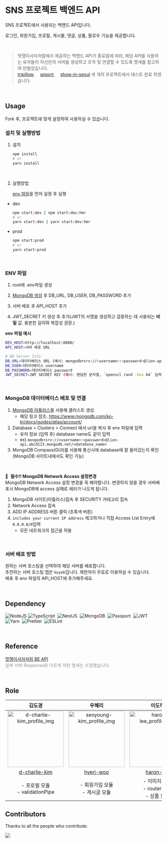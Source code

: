 # SNS 프로젝트 백엔드 API

<!-- 설명한줄 -->

SNS 프로젝트에서 사용되는 백엔드 API입니다.

로그인, 회원가입, 프로필, 게시물, 댓글, 상품, 팔로우 기능을 제공합니다.

<br/>

> 멋쟁이사자처럼에서 제공하는 백엔드 API가 종료됨에 따라, 해당 API를 사용하는 유저들이 자신만의 서버를 생성하고 조작 및 연결할 수 있도록 명세를 참고하여 만들었습니다.  
> [tripillow](https://github.com/FRONTENDSCHOOL5/final-15-Tripillow), &emsp;[spport](https://github.com/FRONTENDSCHOOL5/final-12-spport), &emsp;[show-in-seoul](https://github.com/d-charlie-kim/show-in-seoul) 세 개의 프로젝트에서 테스트 완료 하였습니다.

<br/>

## Usage

Fork 후, 프로젝트에 맞게 설정하여 사용하실 수 있습니다.

### 설치 및 실행방법

1. 설치

   ```bash
   npm install
   # or
   yarn install
   ```

<br/>

2. 실행방법

   [env 파일](#env-파일)을 먼저 설정 후 실행

- dev

  ```bash
  npm start:dev | npm start:dev:hmr
  # or
  yarn start:dev | yarn start:dev:hmr
  ```

- prod

  ```bash
  npm start:prod
  # or
  yarn start:prod
  ```

<br/>

### ENV 파일

1. root에 .env파일 생성

2. [MongoDB 생성](#mongodb-데이터베이스-배포-및-연결) 후 DB_URL, DB_USER, DB_PASSWORD 추가

3. 서버 배포 후 API_HOST 추가

4. JWT_SECRET 키 생성 후 추가(JWT의 서명을 생성하고 검증하는 데 사용되는 **비밀** 값. 충분한 길이와 복잡성 권장.)

**env 파일 예시**

```bash
DEV_HOST=http://localhost:8080/
API_HOST=서버 배포 URL

# DB Server Info
DB_URL=데이터베이스 URL (예시: mongodb+srv://<username>:<password>@lion-api.abcd123.mongodb.net/<database_name>)
DB_USER=데이터베이스 username
DB_PASSWORD=데이터베이스 password
JWT_SECRET=JWT SECRET KEY (예시: 랜덤한 문자열, `openssl rand -hex 64` 입력 후 생성된 문자열 등)
```

<br/>

### MongoDB 데이터베이스 배포 및 연결

1. [MongoDB 아틀라스](https://www.mongodb.com/cloud/atlas/register)를 사용해 클러스트 생성.
   - 해당 링크 참조. https://www.mongodb.com/ko-kr/docs/guides/atlas/account/
2. Database > Clusters > Connect 에서 url을 복사 후 env 파일에 입력
   - 유저 정보 (입력 후) database name도 같이 입력
   - ex) `mongodb+srv://<username>:<password>@lion-api.abcd123.mongodb.net/<database_name>`
3. MongoDB Compass(GUI)를 사용해 통신시에 database에 잘 들어갔는지 확인(MongoDB 사이트내에서도 확인 가능)

<br/>

📌 &nbsp;**필수!! MongoDB Network Access 설정변경** <br/>
MongoDB Network Access 설정 변경을 꼭 해야합니다. 변경하지 않을 경우 서버배포시 MongoDB에 access 실패로 에러가 나오게 됩니다.

1. MongoDB 사이트(아틀라스)접속 후 SECURITY 카테고리 접속
2. Network Access 접속
3. ADD IP ADDRESS 버튼 클릭 (초록색 버튼)
4. `includes your current IP address` 체크하거나 직접 Access List Entry에 `0.0.0.0/0`입력
   - 모든 네트워크의 접근을 허용

<br/>

### 서버 배포 방법

원하는 서버 호스팅을 선택하여 해당 서버를 배포합니다. <br/>
추천하는 서버 호스팅 앱은 `koyeb`입니다. 제한까지 무료로 이용하실 수 있습니다. <br/>
배포 후 env 파일의 API_HOST에 추가해주세요.

<br/>

## Dependency
![NodeJS](https://img.shields.io/badge/node.js-6DA55F?style=flat&logo=node.js&logoColor=white)
![TypeScript](https://img.shields.io/badge/TypeScript-%23007ACC?style=flat&logo=typescript&logoColor=white)&nbsp;
![NestJS](https://img.shields.io/badge/nestjs-%23E0234E.svg?style=flat&logo=nestjs&logoColor=white)&nbsp;
![MongoDB](https://img.shields.io/badge/MongoDB-4EA94B?style=flat&logo=mongodb&logoColor=white)&nbsp;
![Passport](https://img.shields.io/badge/passport-808080?style=flat&logo=Passport&logoColor=white&link=/doc/skill-book/passport.md)&nbsp;
![JWT](https://img.shields.io/badge/JWT-black?style=flat&logo=JSON%20web%20tokens)&nbsp;
![Yarn](https://img.shields.io/badge/yarn-%232C8EBB.svg?style=flat&logo=yarn&logoColor=white)&nbsp;
![Prettier](https://img.shields.io/badge/prettier-2D333B?style=flat&logo=prettier&logoColor=#F7B93E)&nbsp;
![ESLint](https://img.shields.io/badge/ESLint-4B3263?style=flat&logo=eslint&logoColor=white)

<br/>

## Reference

[멋쟁이사자처럼 BE API](https://www.notion.so/doha-lee/BackEnd-API-79c79aaa4d9442ff925a80a279465757?pvs=4) <br/>
<span style="color:#909090">일부 서버 Response와 다르게 적힌 명세는 수정했습니다.</span>

<br/>

## Role
|**김도경**|**우혜리**|**이도하**|**임다솜** |
| :------------------------------------------------------------------------------------------------------------------------------------------------------: | :-------------------------------------------------------------------------------------------------------: | :---------------------------------------------------------------------------------------------------------------------------------------------------------: | :-------------------------------------------------------------------------------------------------------------------------------------------------------------: |
| <img width="180" alt="d-charlie-kim_profile_img" src="https://avatars.githubusercontent.com/u/74645799?v=4"> | <img width="180"  alt="seoyoung-kim_profile_img" src="https://avatars.githubusercontent.com/u/107099724?v=4"> | <img width="180" alt="haron-lee_profile_img" src="https://avatars.githubusercontent.com/u/88657261?v=4"> | <img width="180" alt="bringvotrevin_profile_img" src="https://avatars.githubusercontent.com/u/81025416?v=4" > |
| [d-charlie-kim](https://github.com/d-charlie-kim) | [hyeri-woo](https://github.com/hyeri-woo) | [haron-lee](https://github.com/haron-lee) | [bringvotrevin](https://github.com/bringvotrevin) |
|- 프로필 모듈 <br/> - validationPipe|- 회원가입 모듈 <br/> - 게시글 모듈|- 이미지 모듈 <br/> - router 모듈 <br/> - 상품 모듈|- 로그인 모듈 <br/> - 댓글 모듈 <br/> 좋아요 및 검색 기능|

## Contributors

Thanks to all the people who contribute:

<a href="https://github.com/punch-crush/lion-api/graphs/contributors">
  <img src="https://contrib.rocks/image?repo=punch-crush/lion-api" />
</a>
